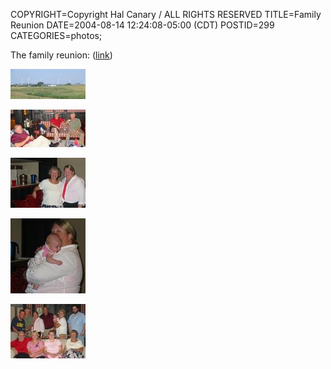 COPYRIGHT=Copyright Hal Canary / ALL RIGHTS RESERVED
TITLE=Family Reunion
DATE=2004-08-14 12:24:08-05:00 (CDT)
POSTID=299
CATEGORIES=photos;

The family reunion: ([link](/p/photo-2004-08-01))  
  
[![[Thumb]](/photos/thumb/2004-07-29-img_1469.jpg)](/photos/2004-07-29-img_1469.jpg)  
 
[![[Thumb]](/photos/thumb/2004-08-01-img_1472.jpg)](/photos/2004-08-01-img_1472.jpg)  
 
[![[Thumb]](/photos/thumb/2004-08-01-img_1475.jpg)](/photos/2004-08-01-img_1475.jpg)  
 
[![[Thumb]](/photos/thumb/2004-08-01-img_1476.jpg)](/photos/2004-08-01-img_1476.jpg)  
 
[![[Thumb]](/photos/thumb/2004-08-01-img_1480.jpg)](/photos/2004-08-01-img_1480.jpg)
